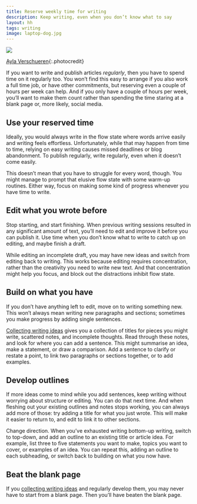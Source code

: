 ```yaml
---
title: Reserve weekly time for writing
description: Keep writing, even when you don’t know what to say
layout: hh
tags: writing
image: laptop-dog.jpg
---
```


![](laptop-dog.jpg)

[Ayla Verschueren](https://unsplash.com/photos/XUdE_KGGkdA){:.photocredit}

If you want to write and publish articles _regularly_, then you have to spend time on it regularly too.
You won’t find this easy to arrange if you also work a full time job, or have other commitments, but reserving even a couple of hours per week can help. 
And if you only have a couple of hours per week, you’ll want to make them count rather than spending the time staring at a blank page or, more likely, social media.

## Use your reserved time

Ideally, you would always write in the flow state where words arrive easily and writing feels effortless.
Unfortunately, while that may happen from time to time, relying on easy writing causes missed deadlines or blog abandonment.
To publish regularly, write regularly, even when it doesn’t come easily.

This doesn’t mean that you have to struggle for every word, though.
You might manage to prompt that elusive flow state with some warm-up routines.
Either way, focus on making some kind of progress whenever you have time to write.

## Edit what you wrote before

Stop starting, and start finishing.
When previous writing sessions resulted in any significant amount of text, you’ll need to edit and improve it before you can publish it.
Use time when you don’t know what to write to catch up on editing, and maybe finish a draft.

While editing an incomplete draft, you may have new ideas and switch from editing back to writing.
This works because editing requires concentration, rather than the creativity you need to write new text.
And that concentration might help you focus, and block out the distractions inhibit flow state.

## Build on what you have

If you don’t have anything left to edit, move on to writing something new.
This won’t always mean writing new paragraphs and sections;
sometimes you make progress by adding single sentences.

[Collecting writing ideas](collect-writing-ideas) gives you a collection of titles for pieces you might write, scattered notes, and incomplete thoughts.
Read through these notes, and look for where you can add a sentence.
This might summarise an idea, make a statement, or draw a comparison.
Add a sentence to clarify or restate a point, to link two paragraphs or sections together, or to add examples.

## Develop outlines

If more ideas come to mind while you add sentences, keep writing without worrying about structure or editing.
You can do that next time.
And when fleshing out your existing outlines and notes stops working, you can always add more of those:
try adding a title for what you just wrote.
This will make it easier to return to, and edit to link it to other sections.

Change direction.
When you’ve exhausted writing bottom-up writing, switch to top-down, and add an outline to an existing title or article idea.
For example, list three to five statements you want to make, topics you want to cover, or examples of an idea.
You can repeat this, adding an outline to each subheading, or switch back to building on what you now have.

## Beat the blank page

If you [collecting writing ideas](collect-writing-ideas)
and regularly develop them, you may never have to start from a blank page.
Then you’ll have beaten the blank page.
